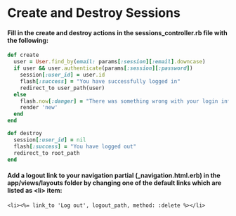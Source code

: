 # Create and Destroy Sessions

#### Fill in the create and destroy actions in the sessions\_controller.rb file with the following:

```ruby
def create
  user = User.find_by(email: params[:session][:email].downcase)
  if user && user.authenticate(params[:session][:password])
    session[:user_id] = user.id
    flash[:success] = "You have successfully logged in"
    redirect_to user_path(user)
  else
    flash.now[:danger] = "There was something wrong with your login information"
    render 'new'
  end
end

def destroy
  session[:user_id] = nil
  flash[:success] = "You have logged out"
  redirect_to root_path
end
```

#### Add a logout link to your navigation partial \(\_navigation.html.erb\) in the app/views/layouts folder by changing one of the default links which are listed as &lt;li&gt; item:

`<li><%= link_to 'Log out', logout_path, method: :delete %></li>`

